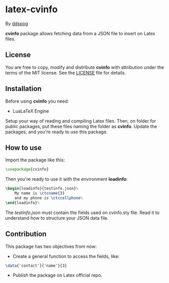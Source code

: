 # latex-cvinfo

By [ddspog](https://github.com/ddspog)

**cvinfo** package allows fetching data from a JSON file to insert on Latex files.

## License

You are free to copy, modify and distribute **cvinfo** with attribution under the terms of the MIT license. See the [LICENSE](https://github.com/ddspog/latex-cvinfo/blob/master/LICENSE) file for details.

## Installation

Before using **cvinfo** you need:

* LuaLaTeX Engine

Setup your way of reading and compiling Latex files. Then, on folder for public packages, put these files naming the folder as **cvinfo**. Update the packages, and you're ready to use this package.

## How to use

Import the package like this:

```latex
\usepackage{cvinfo}
```

Then you're ready to use it with the environment **loadinfo**:

```latex
\begin{loadinfo}{testinfo.json}%
    My name is \ctcname{3}
    and my phone is \ctccellphone%
\end{loadinfo}%
```

The *testinfo.json* must contain the fields used on cvinfo.sty file. Read it to understand how to structure your JSON data file.

## Contribution

This package has two objectives from now:

* Create a general function to access the fields, like:

```latex
\data{'contact'}{'name'}{3}
```

* Publish the package on Latex official repo.